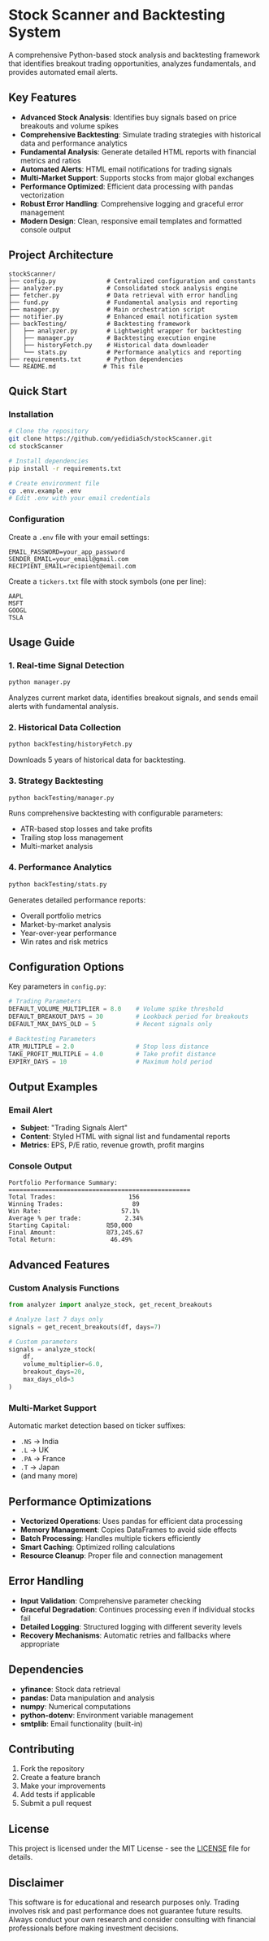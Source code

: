 # Stock Scanner and Backtesting System

A comprehensive Python-based stock analysis and backtesting framework that identifies breakout trading opportunities, analyzes fundamentals, and provides automated email alerts.

## Key Features

- **Advanced Stock Analysis**: Identifies buy signals based on price breakouts and volume spikes
- **Comprehensive Backtesting**: Simulate trading strategies with historical data and performance analytics  
- **Fundamental Analysis**: Generate detailed HTML reports with financial metrics and ratios
- **Automated Alerts**: HTML email notifications for trading signals
- **Multi-Market Support**: Supports stocks from major global exchanges
- **Performance Optimized**: Efficient data processing with pandas vectorization
- **Robust Error Handling**: Comprehensive logging and graceful error management
- **Modern Design**: Clean, responsive email templates and formatted console output

## Project Architecture

```
stockScanner/
├── config.py              # Centralized configuration and constants
├── analyzer.py            # Consolidated stock analysis engine  
├── fetcher.py             # Data retrieval with error handling
├── fund.py                # Fundamental analysis and reporting
├── manager.py             # Main orchestration script
├── notifier.py            # Enhanced email notification system
├── backTesting/           # Backtesting framework
│   ├── analyzer.py        # Lightweight wrapper for backtesting
│   ├── manager.py         # Backtesting execution engine
│   ├── historyFetch.py    # Historical data downloader
│   └── stats.py           # Performance analytics and reporting
├── requirements.txt       # Python dependencies
└── README.md             # This file
```

## Quick Start

### Installation

```bash
# Clone the repository
git clone https://github.com/yedidiaSch/stockScanner.git
cd stockScanner

# Install dependencies
pip install -r requirements.txt

# Create environment file
cp .env.example .env
# Edit .env with your email credentials
```

### Configuration

Create a `.env` file with your email settings:
```env
EMAIL_PASSWORD=your_app_password
SENDER_EMAIL=your_email@gmail.com
RECIPIENT_EMAIL=recipient@email.com
```

Create a `tickers.txt` file with stock symbols (one per line):
```
AAPL
MSFT
GOOGL
TSLA
```

## Usage Guide

### 1. Real-time Signal Detection

```bash
python manager.py
```

Analyzes current market data, identifies breakout signals, and sends email alerts with fundamental analysis.

### 2. Historical Data Collection

```bash
python backTesting/historyFetch.py
```

Downloads 5 years of historical data for backtesting.

### 3. Strategy Backtesting

```bash
python backTesting/manager.py
```

Runs comprehensive backtesting with configurable parameters:
- ATR-based stop losses and take profits
- Trailing stop loss management
- Multi-market analysis

### 4. Performance Analytics

```bash
python backTesting/stats.py
```

Generates detailed performance reports:
- Overall portfolio metrics
- Market-by-market analysis  
- Year-over-year performance
- Win rates and risk metrics

## Configuration Options

Key parameters in `config.py`:

```python
# Trading Parameters
DEFAULT_VOLUME_MULTIPLIER = 8.0    # Volume spike threshold
DEFAULT_BREAKOUT_DAYS = 30         # Lookback period for breakouts
DEFAULT_MAX_DAYS_OLD = 5           # Recent signals only

# Backtesting Parameters  
ATR_MULTIPLE = 2.0                 # Stop loss distance
TAKE_PROFIT_MULTIPLE = 4.0         # Take profit distance
EXPIRY_DAYS = 10                   # Maximum hold period
```

## Output Examples

### Email Alert
- **Subject**: "Trading Signals Alert"
- **Content**: Styled HTML with signal list and fundamental reports
- **Metrics**: EPS, P/E ratio, revenue growth, profit margins

### Console Output
```
Portfolio Performance Summary:
==================================================
Total Trades:                    156
Winning Trades:                   89
Win Rate:                      57.1%
Average % per trade:            2.34%
Starting Capital:          ₪50,000
Final Amount:              ₪73,245.67
Total Return:               46.49%
```

## Advanced Features

### Custom Analysis Functions
```python
from analyzer import analyze_stock, get_recent_breakouts

# Analyze last 7 days only
signals = get_recent_breakouts(df, days=7)

# Custom parameters
signals = analyze_stock(
    df,
    volume_multiplier=6.0,
    breakout_days=20,
    max_days_old=3
)
```

### Multi-Market Support
Automatic market detection based on ticker suffixes:
- `.NS` → India
- `.L` → UK  
- `.PA` → France
- `.T` → Japan
- (and many more)

## Performance Optimizations

- **Vectorized Operations**: Uses pandas for efficient data processing
- **Memory Management**: Copies DataFrames to avoid side effects
- **Batch Processing**: Handles multiple tickers efficiently
- **Smart Caching**: Optimized rolling calculations
- **Resource Cleanup**: Proper file and connection management

## Error Handling

- **Input Validation**: Comprehensive parameter checking
- **Graceful Degradation**: Continues processing even if individual stocks fail
- **Detailed Logging**: Structured logging with different severity levels
- **Recovery Mechanisms**: Automatic retries and fallbacks where appropriate

## Dependencies

- **yfinance**: Stock data retrieval
- **pandas**: Data manipulation and analysis
- **numpy**: Numerical computations
- **python-dotenv**: Environment variable management
- **smtplib**: Email functionality (built-in)

## Contributing

1. Fork the repository
2. Create a feature branch
3. Make your improvements
4. Add tests if applicable
5. Submit a pull request

## License

This project is licensed under the MIT License - see the [LICENSE](LICENSE) file for details.

## Disclaimer

This software is for educational and research purposes only. Trading involves risk and past performance does not guarantee future results. Always conduct your own research and consider consulting with financial professionals before making investment decisions.